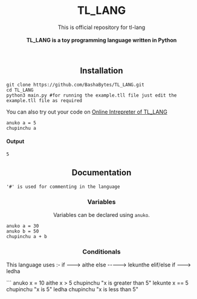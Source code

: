 <h1 align="center">TL_LANG</h1> 
</p>
<p align="center">
  This is official repository for tl-lang<br><br>
  <b>TL_LANG is a toy programming language written in Python</b>
</p>
<br>

<h2 align="center">Installation</h2>

```
git clone https://github.com/BashaBytes/TL_LANG.git
cd TL_LANG
python3 main.py #for running the example.tll file just edit the example.tll file as required
```

You can also try out your code on <a href="https://bashabytes.github.io/TL_LANG/">Online Intrepreter of TL_LANG</a></h4>

```
anuko a = 5
chupinchu a
```
<h4 align="left">Output</h4>

```
5
```

<h2 align="center">Documentation</h2>

```
'#' is used for commenting in the language
```

<h3 align="center">Variables</h3>
<p align="center">Variables can be declared using <code>anuko</code>.</p>

```
anuko a = 30
anuko b = 50
chupinchu a + b
```



<h3 align="center">Conditionals</h3>
<p>This language uses :-
  if ---> aithe
  else -----> lekunthe
  elif/else if ---> ledha
</p>
```
anuko x = 10
aithe x > 5
    chupinchu "x is greater than 5"
lekunte x == 5
    chupinchu "x is 5"
ledha
    chupinchu "x is less than 5"

```
